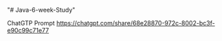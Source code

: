 "# Java-6-week-Study" 

ChatGTP Prompt
https://chatgpt.com/share/68e28870-972c-8002-bc3f-e90c99c71e77